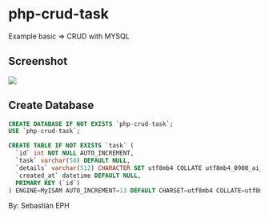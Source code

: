 # php-crud-task
Example basic => CRUD with MYSQL

## Screenshot 
![](https://imgur.com/To8whaF.png)

## Create Database
````sql
CREATE DATABASE IF NOT EXISTS `php-crud-task`;
USE `php-crud-task`;

CREATE TABLE IF NOT EXISTS `task` (
  `id` int NOT NULL AUTO_INCREMENT,
  `task` varchar(50) DEFAULT NULL,
  `details` varchar(512) CHARACTER SET utf8mb4 COLLATE utf8mb4_0900_ai_ci DEFAULT '',
  `created_at` datetime DEFAULT NULL,
  PRIMARY KEY (`id`)
) ENGINE=MyISAM AUTO_INCREMENT=13 DEFAULT CHARSET=utf8mb4 COLLATE=utf8mb4_0900_ai_ci;
````

By: Sebastián EPH